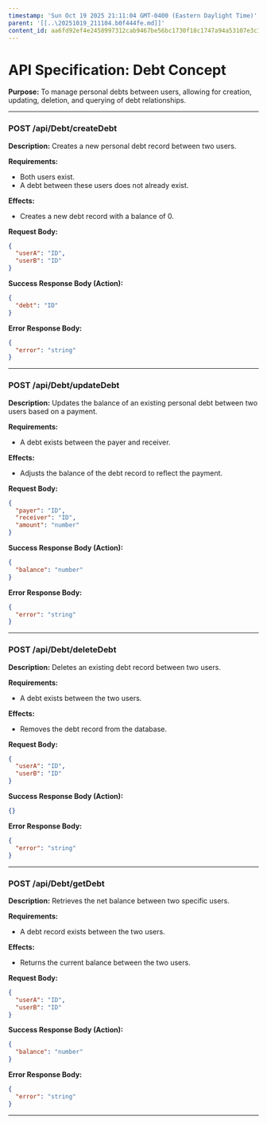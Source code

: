 ```yaml
---
timestamp: 'Sun Oct 19 2025 21:11:04 GMT-0400 (Eastern Daylight Time)'
parent: '[[..\20251019_211104.b0f444fe.md]]'
content_id: aa6fd92ef4e2458997312cab9467be56bc1730f18c1747a94a53107e3c1f4d85
---
```


# API Specification: Debt Concept

**Purpose:** To manage personal debts between users, allowing for creation, updating, deletion, and querying of debt relationships.

***

### POST /api/Debt/createDebt

**Description:** Creates a new personal debt record between two users.

**Requirements:**

* Both users exist.
* A debt between these users does not already exist.

**Effects:**

* Creates a new debt record with a balance of 0.

**Request Body:**

```json
{
  "userA": "ID",
  "userB": "ID"
}
```

**Success Response Body (Action):**

```json
{
  "debt": "ID"
}
```

**Error Response Body:**

```json
{
  "error": "string"
}
```

***

### POST /api/Debt/updateDebt

**Description:** Updates the balance of an existing personal debt between two users based on a payment.

**Requirements:**

* A debt exists between the payer and receiver.

**Effects:**

* Adjusts the balance of the debt record to reflect the payment.

**Request Body:**

```json
{
  "payer": "ID",
  "receiver": "ID",
  "amount": "number"
}
```

**Success Response Body (Action):**

```json
{
  "balance": "number"
}
```

**Error Response Body:**

```json
{
  "error": "string"
}
```

***

### POST /api/Debt/deleteDebt

**Description:** Deletes an existing debt record between two users.

**Requirements:**

* A debt exists between the two users.

**Effects:**

* Removes the debt record from the database.

**Request Body:**

```json
{
  "userA": "ID",
  "userB": "ID"
}
```

**Success Response Body (Action):**

```json
{}
```

**Error Response Body:**

```json
{
  "error": "string"
}
```

***

### POST /api/Debt/getDebt

**Description:** Retrieves the net balance between two specific users.

**Requirements:**

* A debt record exists between the two users.

**Effects:**

* Returns the current balance between the two users.

**Request Body:**

```json
{
  "userA": "ID",
  "userB": "ID"
}
```

**Success Response Body (Action):**

```json
{
  "balance": "number"
}
```

**Error Response Body:**

```json
{
  "error": "string"
}
```

***
